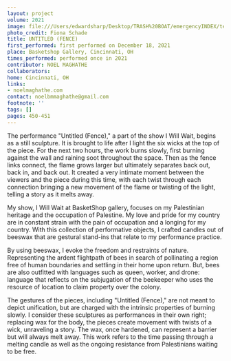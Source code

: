 ```yaml
---
layout: project
volume: 2021
image: file:///Users/edwardsharp/Desktop/TRASH%20BOAT/emergencyINDEX/ten_plus/guts/Links/1665456598289__Untitled__Fence_--Noel_Maghathe.jpg
photo_credit: Fiona Schade
title: UNTITLED (FENCE)
first_performed: first performed on December 18, 2021
place: Basketshop Gallery, Cincinnati, OH
times_performed: performed once in 2021
contributor: NOEL MAGHATHE
collaborators:
home: Cincinnati, OH
links:
- noelmaghathe.com
contact: noelbmmaghathe@gmail.com
footnote: ''
tags: []
pages: 450-451
---
```

The performance "Untitled (Fence)," a part of the show I Will Wait, begins as a still sculpture. It is brought to life after I light the six wicks at the top of the piece. For the next two hours, the work burns slowly, first burning against the wall and raining soot throughout the space. Then as the fence links connect, the flame grows larger but ultimately separates back out, back in, and back out. It created a very intimate moment between the viewers and the piece during this time, with each twist through each connection bringing a new movement of the flame or twisting of the light, telling a story as it melts away. 

My show, I Will Wait at BasketShop gallery, focuses on my Palestinian heritage and the occupation of Palestine. My love and pride for my country are in constant strain with the pain of occupation and a longing for my country. With this collection of performative objects, I crafted candles out of beeswax that are gestural stand-ins that relate to my performance practice.

By using beeswax, I evoke the freedom and restraints of nature. Representing the ardent flightpath of bees in search of pollinating a region free of human boundaries and settling in their home upon return. But, bees are also outfitted with languages such as queen, worker, and drone: language that reflects on the subjugation of the beekeeper who uses the resource of location to claim property over the colony.

The gestures of the pieces, including "Untitled (Fence)," are not meant to depict unification, but are charged with the intrinsic properties of burning slowly. I consider these sculptures as performances in their own right; replacing wax for the body, the pieces create movement with twists of a wick, unraveling a story. The wax, once hardened, can represent a barrier but will always melt away. This work refers to the time passing through a melting candle as well as the ongoing resistance from Palestinians waiting to be free. 